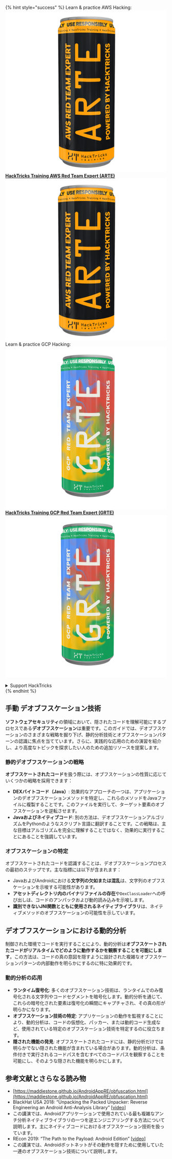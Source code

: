 {% hint style="success" %}
Learn & practice AWS Hacking:<img src="/.gitbook/assets/arte.png" alt="" data-size="line">[**HackTricks Training AWS Red Team Expert (ARTE)**](https://training.hacktricks.xyz/courses/arte)<img src="/.gitbook/assets/arte.png" alt="" data-size="line">\
Learn & practice GCP Hacking: <img src="/.gitbook/assets/grte.png" alt="" data-size="line">[**HackTricks Training GCP Red Team Expert (GRTE)**<img src="/.gitbook/assets/grte.png" alt="" data-size="line">](https://training.hacktricks.xyz/courses/grte)

<details>

<summary>Support HackTricks</summary>

* Check the [**subscription plans**](https://github.com/sponsors/carlospolop)!
* **Join the** 💬 [**Discord group**](https://discord.gg/hRep4RUj7f) or the [**telegram group**](https://t.me/peass) or **follow** us on **Twitter** 🐦 [**@hacktricks\_live**](https://twitter.com/hacktricks\_live)**.**
* **Share hacking tricks by submitting PRs to the** [**HackTricks**](https://github.com/carlospolop/hacktricks) and [**HackTricks Cloud**](https://github.com/carlospolop/hacktricks-cloud) github repos.

</details>
{% endhint %}

## 手動 **デオブフスケーション技術**

**ソフトウェアセキュリティ**の領域において、隠されたコードを理解可能にするプロセスである**デオブフスケーション**は重要です。このガイドでは、デオブフスケーションのさまざまな戦略を掘り下げ、静的分析技術とオブフスケーションパターンの認識に焦点を当てています。さらに、実践的な応用のための演習を紹介し、より高度なトピックを探求したい人のための追加リソースを提案します。

### **静的デオブフスケーションの戦略**

**オブフスケートされたコード**を扱う際には、オブフスケーションの性質に応じていくつかの戦略を採用できます：

- **DEXバイトコード（Java）**: 効果的なアプローチの一つは、アプリケーションのデオブフスケーションメソッドを特定し、これらのメソッドをJavaファイルに複製することです。このファイルを実行して、ターゲット要素のオブフスケーションを逆転させます。
- **Javaおよびネイティブコード**: 別の方法は、デオブフスケーションアルゴリズムをPythonのようなスクリプト言語に翻訳することです。この戦略は、主な目標はアルゴリズムを完全に理解することではなく、効果的に実行することにあることを強調しています。

### **オブフスケーションの特定**

オブフスケートされたコードを認識することは、デオブフスケーションプロセスの最初のステップです。主な指標には以下が含まれます：

- JavaおよびAndroidにおける**文字列の欠如または混乱**は、文字列のオブフスケーションを示唆する可能性があります。
- **アセットディレクトリ内のバイナリファイルの存在**や`DexClassLoader`への呼び出しは、コードのアンパックおよび動的読み込みを示唆します。
- **識別できないJNI関数とともに使用されるネイティブライブラリ**は、ネイティブメソッドのオブフスケーションの可能性を示しています。

## **デオブフスケーションにおける動的分析**

制御された環境でコードを実行することにより、動的分析は**オブフスケートされたコードがリアルタイムでどのように動作するかを観察することを可能にします**。この方法は、コードの真の意図を隠すように設計された複雑なオブフスケーションパターンの内部動作を明らかにするのに特に効果的です。

### **動的分析の応用**

- **ランタイム復号化**: 多くのオブフスケーション技術は、ランタイムでのみ復号化される文字列やコードセグメントを暗号化します。動的分析を通じて、これらの暗号化された要素は復号化の瞬間にキャプチャされ、その真の形が明らかになります。
- **オブフスケーション技術の特定**: アプリケーションの動作を監視することにより、動的分析は、コードの仮想化、パッカー、または動的コード生成など、使用されている特定のオブフスケーション技術を特定するのに役立ちます。
- **隠された機能の発見**: オブフスケートされたコードには、静的分析だけでは明らかでない隠された機能が含まれている場合があります。動的分析は、条件付きで実行されるコードパスを含むすべてのコードパスを観察することを可能にし、そのような隠された機能を明らかにします。

## 参考文献とさらなる読み物
* [https://maddiestone.github.io/AndroidAppRE/obfuscation.html](https://maddiestone.github.io/AndroidAppRE/obfuscation.html)
* BlackHat USA 2018: “Unpacking the Packed Unpacker: Reverse Engineering an Android Anti-Analysis Library” \[[video](https://www.youtube.com/watch?v=s0Tqi7fuOSU)]
* この講演では、Androidアプリケーションで使用されている最も複雑なアンチ分析ネイティブライブラリの一つを逆エンジニアリングする方法について説明します。主にネイティブコードにおけるオブフスケーション技術を扱っています。
* REcon 2019: “The Path to the Payload: Android Edition” \[[video](https://recon.cx/media-archive/2019/Session.005.Maddie_Stone.The_path_to_the_payload_Android_Edition-J3ZnNl2GYjEfa.mp4)]
* この講演では、Androidボットネットがその動作を隠すために使用していた一連のオブフスケーション技術について説明します。
